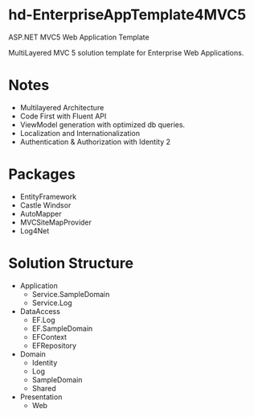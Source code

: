 # hd-EnterpriseAppTemplate4MVC5
ASP.NET MVC5 Web Application Template

MultiLayered MVC 5 solution template for Enterprise Web Applications.

# Notes
- Multilayered Architecture
- Code First with Fluent API
- ViewModel generation with optimized db queries.
- Localization and Internationalization
- Authentication & Authorization with Identity 2

# Packages
- EntityFramework
- Castle Windsor
- AutoMapper
- MVCSiteMapProvider
- Log4Net

# Solution Structure
- Application
  - Service.SampleDomain
  - Service.Log
- DataAccess
  - EF.Log
  - EF.SampleDomain
  - EFContext
  - EFRepository
- Domain
  - Identity
  - Log
  - SampleDomain
  - Shared
- Presentation
  - Web
